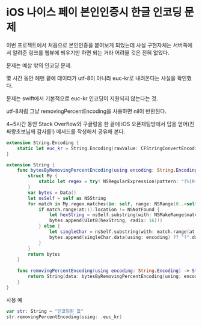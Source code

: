 # iOS 나이스 페이 본인인증시 한글 인코딩 문제

이번 프로젝트에서 처음으로 본인인증을 붙여보게 되었는데 사실 구현자체는 서버쪽에서 알려준 링크를 웹뷰에 띄우기만 하면 되는 거라 어려울 것은 전혀 없었다.



문제는 예상 밖의 인코딩 문제. 



몇 시간 동안 헤맨 끝에 데이터가 utf-8이 아니라 euc-kr로 내려온다는 사실을 확인했다.

문제는 swift에서 기본적으로 euc-kr 인코딩이 지원되지 않는다는 것. 

utf-8처럼 그냥 removingPercentEncoding을 사용하면 nil이 반환된다.



4~5시간 동안 Stack Overflow와 구글링을 한 끝에 iOS 오픈채팅방에서 답을 얻어(진짜왕초보님께 감사를!) 메서드를 작성해서 공유해 본다.



```swift
extension String.Encoding {
    static let euc_kr = String.Encoding(rawValue: CFStringConvertEncodingToNSStringEncoding(CFStringEncoding(CFStringEncodings.EUC_KR.rawValue)))
}

extension String {
    func bytesByRemovingPercentEncoding(using encoding: String.Encoding) -> Data {
        struct My {
            static let regex = try! NSRegularExpression(pattern: "(%[0-9A-F]{2})|(.)", options: .caseInsensitive)
        }
        var bytes = Data()
        let nsSelf = self as NSString
        for match in My.regex.matches(in: self, range: NSRange(0..<self.utf16.count)) {
            if match.range(at:1).location != NSNotFound {
                let hexString = nsSelf.substring(with: NSMakeRange(match.range(at:1).location+1, 2))
                bytes.append(UInt8(hexString, radix: 16)!)
            } else {
                let singleChar = nsSelf.substring(with: match.range(at:2))
                bytes.append(singleChar.data(using: encoding) ?? "?".data(using: .ascii)!)
            }
        }
        return bytes
    }
    
    func removingPercentEncoding(using encoding: String.Encoding) -> String? {
        return String(data: bytesByRemovingPercentEncoding(using: encoding), encoding: encoding)
    }
}
```



사용 예

```swift
var str: String = "인코딩된 값"
str.removingPercentEncoding(using: .euc_kr)
```



